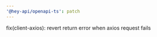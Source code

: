 ```yaml
---
'@hey-api/openapi-ts': patch
---
```


fix(client-axios): revert return error when axios request fails
